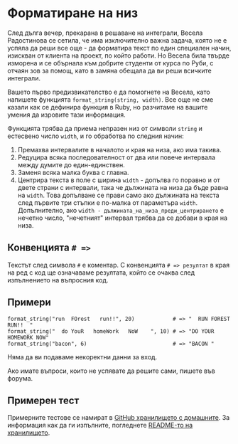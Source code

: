 # Форматиране на низ

След дълга вечер, прекарана в решаване на интеграли, Весела Радостинова се сетила, че има изключително важна задача, която не е успяла да реши все още - да форматира текст по един специален начин, изискван от клиента на проект, по който работи. Но Весела била твърде изморена и се обърнала към добрите студенти от курса по Руби, с отчаян зов за помощ, като в замяна обещала да ви реши всичките интеграли.

Вашето първо предизвикателство е да помогнете на Весела, като напишете функцията `format_string(string, width)`. Все още не сме казали как се дефинира функция в Ruby, но разчитаме на вашите умения да изровите тази информация.

Функцията трябва да приема непразен низ от символи `string` и естесвено число `width`, и го обработва по следния начин:

1. Премахва интервалите в началото и края на низа, ако има такива.
2. Редуцира всяка последователност от два или повече интервала между думите до един-единствен.
3. Заменя всяка малка буква с главна.
4. Центрира текста в поле с ширина `width` - допълва го поравно и от двете страни с интервали, така че дължината на низа да бъде равна на `width`. Това допълване се прави само ако дължината на текста след първите три стъпки е по-малка от параметъра `width`. Допълнително, ако `width - дължината_на_низа_преди_центрирането` е нечетно число, "нечетният" интервал трябва да се добави в края на низа.

## Конвенцията `# =>`

Текстът след символа `#` е коментар. С конвенцията `# => резултат` в края на ред с код ще означаваме резултата, който се очаква след изпълнението на въпросния код.

## Примери

    format_string("run  FOrest   run!!", 20)            # => "  RUN FOREST RUN!!  "
    format_string("  do YouR   homeWork   NoW    ", 10) # => "DO YOUR HOMEWORK NOW"
    format_string("bacon", 6)                           # => "BACON "

Няма да ви подаваме некоректни данни за вход.

Ако имате въпроси, които не успявате да решите сами, пишете във форума.

## Примерен тест

Примерните тестове се намират в [GitHub хранилището с домашните](https://github.com/fmi/ruby-homework/blob/master/challenges/01/sample_spec.rb). За информация как да ги изпълните, погледнете [README-то на хранилището](https://github.com/fmi/ruby-homework#readme).
